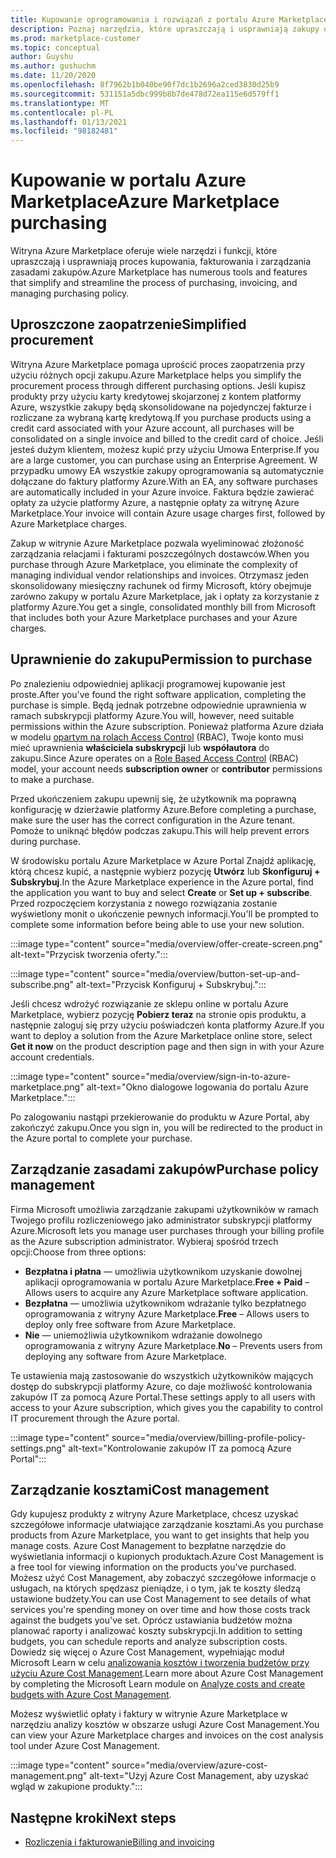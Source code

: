 ```yaml
---
title: Kupowanie oprogramowania i rozwiązań z portalu Azure Marketplace
description: Poznaj narzędzia, które upraszczają i usprawniają zakupy oprogramowania i zarządzanie nimi w portalu Azure Marketplace.
ms.prod: marketplace-customer
ms.topic: conceptual
author: Guyshu
ms.author: gushuchm
ms.date: 11/20/2020
ms.openlocfilehash: 8f7962b1b040be90f7dc1b2696a2ced3830d25b9
ms.sourcegitcommit: 531151a5dbc999b8b7de478d72ea115e6d579ff1
ms.translationtype: MT
ms.contentlocale: pl-PL
ms.lasthandoff: 01/13/2021
ms.locfileid: "98182481"
---
```

# <a name="azure-marketplace-purchasing"></a><span data-ttu-id="251ce-103">Kupowanie w portalu Azure Marketplace</span><span class="sxs-lookup"><span data-stu-id="251ce-103">Azure Marketplace purchasing</span></span>

<span data-ttu-id="251ce-104">Witryna Azure Marketplace oferuje wiele narzędzi i funkcji, które upraszczają i usprawniają proces kupowania, fakturowania i zarządzania zasadami zakupów.</span><span class="sxs-lookup"><span data-stu-id="251ce-104">Azure Marketplace has numerous tools and features that simplify and streamline the process of purchasing, invoicing, and managing purchasing policy.</span></span>

## <a name="simplified-procurement"></a><span data-ttu-id="251ce-105">Uproszczone zaopatrzenie</span><span class="sxs-lookup"><span data-stu-id="251ce-105">Simplified procurement</span></span>

<span data-ttu-id="251ce-106">Witryna Azure Marketplace pomaga uprościć proces zaopatrzenia przy użyciu różnych opcji zakupu.</span><span class="sxs-lookup"><span data-stu-id="251ce-106">Azure Marketplace helps you simplify the procurement process through different purchasing options.</span></span> <span data-ttu-id="251ce-107">Jeśli kupisz produkty przy użyciu karty kredytowej skojarzonej z kontem platformy Azure, wszystkie zakupy będą skonsolidowane na pojedynczej fakturze i rozliczane za wybraną kartę kredytową.</span><span class="sxs-lookup"><span data-stu-id="251ce-107">If you purchase products using a credit card associated with your Azure account, all purchases will be consolidated on a single invoice and billed to the credit card of choice.</span></span> <span data-ttu-id="251ce-108">Jeśli jesteś dużym klientem, możesz kupić przy użyciu Umowa Enterprise.</span><span class="sxs-lookup"><span data-stu-id="251ce-108">If you are a large customer, you can purchase using an Enterprise Agreement.</span></span> <span data-ttu-id="251ce-109">W przypadku umowy EA wszystkie zakupy oprogramowania są automatycznie dołączane do faktury platformy Azure.</span><span class="sxs-lookup"><span data-stu-id="251ce-109">With an EA, any software purchases are automatically included in your Azure invoice.</span></span> <span data-ttu-id="251ce-110">Faktura będzie zawierać opłaty za użycie platformy Azure, a następnie opłaty za witrynę Azure Marketplace.</span><span class="sxs-lookup"><span data-stu-id="251ce-110">Your invoice will contain Azure usage charges first, followed by Azure Marketplace charges.</span></span>

<span data-ttu-id="251ce-111">Zakup w witrynie Azure Marketplace pozwala wyeliminować złożoność zarządzania relacjami i fakturami poszczególnych dostawców.</span><span class="sxs-lookup"><span data-stu-id="251ce-111">When you purchase through Azure Marketplace, you eliminate the complexity of managing individual vendor relationships and invoices.</span></span> <span data-ttu-id="251ce-112">Otrzymasz jeden skonsolidowany miesięczny rachunek od firmy Microsoft, który obejmuje zarówno zakupy w portalu Azure Marketplace, jak i opłaty za korzystanie z platformy Azure.</span><span class="sxs-lookup"><span data-stu-id="251ce-112">You get a single, consolidated monthly bill from Microsoft that includes both your Azure Marketplace purchases and your Azure charges.</span></span>

## <a name="permission-to-purchase"></a><span data-ttu-id="251ce-113">Uprawnienie do zakupu</span><span class="sxs-lookup"><span data-stu-id="251ce-113">Permission to purchase</span></span>

<span data-ttu-id="251ce-114">Po znalezieniu odpowiedniej aplikacji programowej kupowanie jest proste.</span><span class="sxs-lookup"><span data-stu-id="251ce-114">After you've found the right software application, completing the purchase is simple.</span></span> <span data-ttu-id="251ce-115">Będą jednak potrzebne odpowiednie uprawnienia w ramach subskrypcji platformy Azure.</span><span class="sxs-lookup"><span data-stu-id="251ce-115">You will, however, need suitable permissions within the Azure subscription.</span></span> <span data-ttu-id="251ce-116">Ponieważ platforma Azure działa w modelu [opartym na rolach Access Control](/azure/role-based-access-control/overview) (RBAC), Twoje konto musi mieć uprawnienia **właściciela subskrypcji** lub **współautora** do zakupu.</span><span class="sxs-lookup"><span data-stu-id="251ce-116">Since Azure operates on a [Role Based Access Control](/azure/role-based-access-control/overview) (RBAC) model, your account needs **subscription owner** or **contributor** permissions to make a purchase.</span></span>

<span data-ttu-id="251ce-117">Przed ukończeniem zakupu upewnij się, że użytkownik ma poprawną konfigurację w dzierżawie platformy Azure.</span><span class="sxs-lookup"><span data-stu-id="251ce-117">Before completing a purchase, make sure the user has the correct configuration in the Azure tenant.</span></span> <span data-ttu-id="251ce-118">Pomoże to uniknąć błędów podczas zakupu.</span><span class="sxs-lookup"><span data-stu-id="251ce-118">This will help prevent errors during purchase.</span></span>

<span data-ttu-id="251ce-119">W środowisku portalu Azure Marketplace w Azure Portal Znajdź aplikację, którą chcesz kupić, a następnie wybierz pozycję **Utwórz** lub **Skonfiguruj + Subskrybuj**.</span><span class="sxs-lookup"><span data-stu-id="251ce-119">In the Azure Marketplace experience in the Azure portal, find the application you want to buy and select **Create** or **Set up + subscribe**.</span></span> <span data-ttu-id="251ce-120">Przed rozpoczęciem korzystania z nowego rozwiązania zostanie wyświetlony monit o ukończenie pewnych informacji.</span><span class="sxs-lookup"><span data-stu-id="251ce-120">You'll be prompted to complete some information before being able to use your new solution.</span></span>

:::image type="content" source="media/overview/offer-create-screen.png" alt-text="Przycisk tworzenia oferty.":::

:::image type="content" source="media/overview/button-set-up-and-subscribe.png" alt-text="Przycisk Konfiguruj + Subskrybuj.":::

<span data-ttu-id="251ce-123">Jeśli chcesz wdrożyć rozwiązanie ze sklepu online w portalu Azure Marketplace, wybierz pozycję **Pobierz teraz** na stronie opis produktu, a następnie zaloguj się przy użyciu poświadczeń konta platformy Azure.</span><span class="sxs-lookup"><span data-stu-id="251ce-123">If you want to deploy a solution from the Azure Marketplace online store, select **Get it now** on the product description page and then sign in with your Azure account credentials.</span></span>

:::image type="content" source="media/overview/sign-in-to-azure-marketplace.png" alt-text="Okno dialogowe logowania do portalu Azure Marketplace.":::

<span data-ttu-id="251ce-125">Po zalogowaniu nastąpi przekierowanie do produktu w Azure Portal, aby zakończyć zakupu.</span><span class="sxs-lookup"><span data-stu-id="251ce-125">Once you sign in, you will be redirected to the product in the Azure portal to complete your purchase.</span></span>

## <a name="purchase-policy-management"></a><span data-ttu-id="251ce-126">Zarządzanie zasadami zakupów</span><span class="sxs-lookup"><span data-stu-id="251ce-126">Purchase policy management</span></span>

<span data-ttu-id="251ce-127">Firma Microsoft umożliwia zarządzanie zakupami użytkowników w ramach Twojego profilu rozliczeniowego jako administrator subskrypcji platformy Azure.</span><span class="sxs-lookup"><span data-stu-id="251ce-127">Microsoft lets you manage user purchases through your billing profile as the Azure subscription administrator.</span></span> <span data-ttu-id="251ce-128">Wybieraj spośród trzech opcji:</span><span class="sxs-lookup"><span data-stu-id="251ce-128">Choose from three options:</span></span>

- <span data-ttu-id="251ce-129">**Bezpłatna i płatna** — umożliwia użytkownikom uzyskanie dowolnej aplikacji oprogramowania w portalu Azure Marketplace.</span><span class="sxs-lookup"><span data-stu-id="251ce-129">**Free + Paid** – Allows users to acquire any Azure Marketplace software application.</span></span>
- <span data-ttu-id="251ce-130">**Bezpłatna** — umożliwia użytkownikom wdrażanie tylko bezpłatnego oprogramowania z witryny Azure Marketplace.</span><span class="sxs-lookup"><span data-stu-id="251ce-130">**Free** – Allows users to deploy only free software from Azure Marketplace.</span></span>
- <span data-ttu-id="251ce-131">**Nie** — uniemożliwia użytkownikom wdrażanie dowolnego oprogramowania z witryny Azure Marketplace.</span><span class="sxs-lookup"><span data-stu-id="251ce-131">**No** – Prevents users from deploying any software from Azure Marketplace.</span></span>

<span data-ttu-id="251ce-132">Te ustawienia mają zastosowanie do wszystkich użytkowników mających dostęp do subskrypcji platformy Azure, co daje możliwość kontrolowania zakupów IT za pomocą Azure Portal.</span><span class="sxs-lookup"><span data-stu-id="251ce-132">These settings apply to all users with access to your Azure subscription, which gives you the capability to control IT procurement through the Azure portal.</span></span>

:::image type="content" source="media/overview/billing-profile-policy-settings.png" alt-text="Kontrolowanie zakupów IT za pomocą Azure Portal":::

## <a name="cost-management"></a><span data-ttu-id="251ce-134">Zarządzanie kosztami</span><span class="sxs-lookup"><span data-stu-id="251ce-134">Cost management</span></span>

<span data-ttu-id="251ce-135">Gdy kupujesz produkty z witryny Azure Marketplace, chcesz uzyskać szczegółowe informacje ułatwiające zarządzanie kosztami.</span><span class="sxs-lookup"><span data-stu-id="251ce-135">As you purchase products from Azure Marketplace, you want to get insights that help you manage costs.</span></span> <span data-ttu-id="251ce-136">Azure Cost Management to bezpłatne narzędzie do wyświetlania informacji o kupionych produktach.</span><span class="sxs-lookup"><span data-stu-id="251ce-136">Azure Cost Management is a free tool for viewing information on the products you've purchased.</span></span> <span data-ttu-id="251ce-137">Możesz użyć Cost Management, aby zobaczyć szczegółowe informacje o usługach, na których spędzasz pieniądze, i o tym, jak te koszty śledzą ustawione budżety.</span><span class="sxs-lookup"><span data-stu-id="251ce-137">You can use Cost Management to see details of what services you're spending money on over time and how those costs track against the budgets you've set.</span></span> <span data-ttu-id="251ce-138">Oprócz ustawiania budżetów można planować raporty i analizować koszty subskrypcji.</span><span class="sxs-lookup"><span data-stu-id="251ce-138">In addition to setting budgets, you can schedule reports and analyze subscription costs.</span></span> <span data-ttu-id="251ce-139">Dowiedz się więcej o Azure Cost Management, wypełniając moduł Microsoft Learn w celu [analizowania kosztów i tworzenia budżetów przy użyciu Azure Cost Management](/learn/modules/analyze-costs-create-budgets-azure-cost-management/).</span><span class="sxs-lookup"><span data-stu-id="251ce-139">Learn more about Azure Cost Management by completing the Microsoft Learn module on [Analyze costs and create budgets with Azure Cost Management](/learn/modules/analyze-costs-create-budgets-azure-cost-management/).</span></span>

<span data-ttu-id="251ce-140">Możesz wyświetlić opłaty i faktury w witrynie Azure Marketplace w narzędziu analizy kosztów w obszarze usługi Azure Cost Management.</span><span class="sxs-lookup"><span data-stu-id="251ce-140">You can view your Azure Marketplace charges and invoices on the cost analysis tool under Azure Cost Management.</span></span>

:::image type="content" source="media/overview/azure-cost-management.png" alt-text="Użyj Azure Cost Management, aby uzyskać wgląd w zakupione produkty.":::

## <a name="next-steps"></a><span data-ttu-id="251ce-142">Następne kroki</span><span class="sxs-lookup"><span data-stu-id="251ce-142">Next steps</span></span>

- [<span data-ttu-id="251ce-143">Rozliczenia i fakturowanie</span><span class="sxs-lookup"><span data-stu-id="251ce-143">Billing and invoicing</span></span>](billing-invoicing.md)